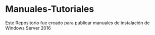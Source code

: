 # Manuales-Tutoriales
Este Repositorio fue creado para publicar manuales de instalación de Windows Server 2016
